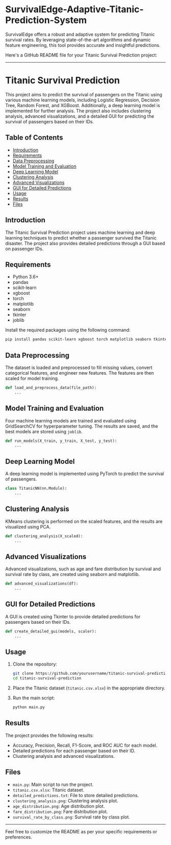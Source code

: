 # SurvivalEdge-Adaptive-Titanic-Prediction-System
SurvivalEdge offers a robust and adaptive system for predicting Titanic survival rates. By leveraging state-of-the-art algorithms and dynamic feature engineering, this tool provides accurate and insightful predictions.

Here's a GitHub README file for your Titanic Survival Prediction project:

---

# Titanic Survival Prediction

This project aims to predict the survival of passengers on the Titanic using various machine learning models, including Logistic Regression, Decision Tree, Random Forest, and XGBoost. Additionally, a deep learning model is implemented for further analysis. The project also includes clustering analysis, advanced visualizations, and a detailed GUI for predicting the survival of passengers based on their IDs.

## Table of Contents

- [Introduction](#introduction)
- [Requirements](#requirements)
- [Data Preprocessing](#data-preprocessing)
- [Model Training and Evaluation](#model-training-and-evaluation)
- [Deep Learning Model](#deep-learning-model)
- [Clustering Analysis](#clustering-analysis)
- [Advanced Visualizations](#advanced-visualizations)
- [GUI for Detailed Predictions](#gui-for-detailed-predictions)
- [Usage](#usage)
- [Results](#results)
- [Files](#files)

## Introduction

The Titanic Survival Prediction project uses machine learning and deep learning techniques to predict whether a passenger survived the Titanic disaster. The project also provides detailed predictions through a GUI based on passenger IDs.

## Requirements

- Python 3.6+
- pandas
- scikit-learn
- xgboost
- torch
- matplotlib
- seaborn
- tkinter
- joblib

Install the required packages using the following command:

```bash
pip install pandas scikit-learn xgboost torch matplotlib seaborn tkinter joblib
```

## Data Preprocessing

The dataset is loaded and preprocessed to fill missing values, convert categorical features, and engineer new features. The features are then scaled for model training.

```python
def load_and_preprocess_data(file_path):
    ...
```

## Model Training and Evaluation

Four machine learning models are trained and evaluated using GridSearchCV for hyperparameter tuning. The results are saved, and the best models are stored using `joblib`.

```python
def run_models(X_train, y_train, X_test, y_test):
    ...
```

## Deep Learning Model

A deep learning model is implemented using PyTorch to predict the survival of passengers.

```python
class TitanicNN(nn.Module):
    ...
```

## Clustering Analysis

KMeans clustering is performed on the scaled features, and the results are visualized using PCA.

```python
def clustering_analysis(X_scaled):
    ...
```

## Advanced Visualizations

Advanced visualizations, such as age and fare distribution by survival and survival rate by class, are created using seaborn and matplotlib.

```python
def advanced_visualizations(df):
    ...
```

## GUI for Detailed Predictions

A GUI is created using Tkinter to provide detailed predictions for passengers based on their IDs.

```python
def create_detailed_gui(models, scaler):
    ...
```

## Usage

1. Clone the repository:
    ```bash
    git clone https://github.com/yourusername/titanic-survival-prediction.git
    cd titanic-survival-prediction
    ```

2. Place the Titanic dataset (`titanic.csv.xlsx`) in the appropriate directory.

3. Run the main script:
    ```bash
    python main.py
    ```

## Results

The project provides the following results:
- Accuracy, Precision, Recall, F1-Score, and ROC AUC for each model.
- Detailed predictions for each passenger based on their ID.
- Clustering analysis and advanced visualizations.

## Files

- `main.py`: Main script to run the project.
- `titanic.csv.xlsx`: Titanic dataset.
- `detailed_predictions.txt`: File to store detailed predictions.
- `clustering_analysis.png`: Clustering analysis plot.
- `age_distribution.png`: Age distribution plot.
- `fare_distribution.png`: Fare distribution plot.
- `survival_rate_by_class.png`: Survival rate by class plot.

---

Feel free to customize the README as per your specific requirements or preferences.
